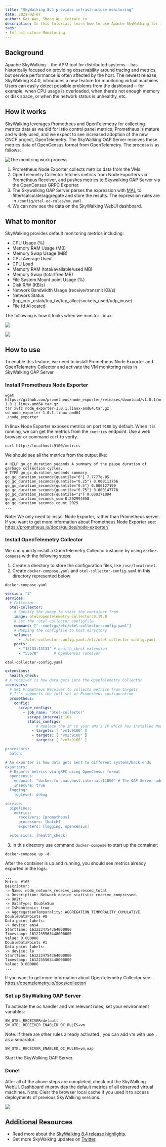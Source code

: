 ```yaml
---
title: "SkyWalking 8.4 provides infrastructure monitoring"
date: 2021-02-07
author: Kai Wan, Sheng Wu. tetrate.io
description: In this tutorial, learn how to use Apache SkyWalking for infrastructure monitoring 
tags:
- Infrastructure Monitoring
---
```


## Background
Apache SkyWalking-- the APM tool for distributed systems--  has historically focused on providing observability around tracing and metrics, but service performance is often affected by the host. The newest release, SkyWalking 8.4.0, introduces a new  feature for monitoring  virtual machines. Users can easily detect possible problems from the dashboard-- for example, when CPU usage is overloaded, when there’s not enough memory or disk space, or when the network status is unhealthy, etc. 

## How it works
SkyWalking leverages Prometheus and OpenTelemetry for collecting metrics data as we did for Istio control panel metrics; Prometheus is mature and widely used, and we expect to see increased adoption of the new CNCF project, OpenTelemetry. The SkyWalking OAP Server receives these metrics data of OpenCensus format from OpenTelemetry. The process is as follows:

![The monitring work process](how-it-works.png)

1. Prometheus Node Exporter collects metrics data from the VMs.
2. OpenTelemetry Collector fetches metrics from Node Exporters via Prometheus Receiver,  and pushes metrics to Skywalking OAP Server via the OpenCensus GRPC Exporter.
3. The Skywalking OAP Server parses the expression with [MAL](https://github.com/apache/skywalking/blob/master/docs/en/concepts-and-designs/mal.md) to filter/calculate/aggregate and store the results. The expression rules are in `/config/otel-oc-rules/vm.yaml`.
4. We can now see the data on the SkyWalking WebUI dashboard.
   
## What to monitor
SkyWalking provides default monitoring metrics including:
* CPU Usage (%)
* Memory RAM Usage (MB)
* Memory Swap Usage (MB)
* CPU Average Used
* CPU Load
* Memory RAM (total/available/used MB)
* Memory Swap (total/free MB)
* File System Mount point Usage (%)
* Disk R/W (KB/s)
* Network Bandwidth Usage (receive/transmit KB/s)
* Network Status (tcp_curr_estab/tcp_tw/tcp_alloc/sockets_used/udp_inuse)
* File fd Allocated
 
The following is how it looks when we monitor Linux:

![](monitoring-screen-shot1.png)

![](monitoring-screen-shot2.png)

## How to use
To enable this feature, we need to install Prometheus Node Exporter and OpenTelemetry Collector and activate the VM monitoring rules in SkyWalking OAP Server.

### Install Prometheus Node Exporter

```shell
wget https://github.com/prometheus/node_exporter/releases/download/v1.0.1/node_exporter-1.0.1.linux-amd64.tar.gz
tar xvfz node_exporter-1.0.1.linux-amd64.tar.gz
cd node_exporter-1.0.1.linux-amd64
./node_exporter
```

In linux Node Exporter  exposes metrics on port `9100` by default. When it is running, we can get the metrics  from the `/metrics` endpoint. Use a web browser or command `curl` to verify.

```shell
curl http://localhost:9100/metrics
```

We should see all the metrics from the output like:
```shell
# HELP go_gc_duration_seconds A summary of the pause duration of garbage collection cycles.
# TYPE go_gc_duration_seconds summary
go_gc_duration_seconds{quantile="0"} 7.7777e-05
go_gc_duration_seconds{quantile="0.25"} 0.000113756
go_gc_duration_seconds{quantile="0.5"} 0.000127199
go_gc_duration_seconds{quantile="0.75"} 0.000147778
go_gc_duration_seconds{quantile="1"} 0.000371894
go_gc_duration_seconds_sum 0.292994058
go_gc_duration_seconds_count 2029
...
```

Note: We only need to install Node Exporter,  rather than Prometheus server. 
If you want to get more information about Prometheus Node Exporter  see: https://prometheus.io/docs/guides/node-exporter/

### Install OpenTelemetry Collector
We can quickly install a OpenTelemetry Collector instance by using `docker-compose` with the following steps:
1. Create a directory to store the configuration files, like `/usr/local/otel`.
2. Create `docker-compose.yaml` and `otel-collector-config.yaml` in this directory represented below:

`docker-compose.yaml`
```yaml
version: "2"
services:
  # Collector
  otel-collector:
    # Specify the image to start the container from
    image: otel/opentelemetry-collector:0.19.0
    # Set the  otel-collector configfile 
    command: ["--config=/etc/otel-collector-config.yaml"]
    # Mapping the configfile to host directory
    volumes:
      - ./otel-collector-config.yaml:/etc/otel-collector-config.yaml
    ports:
      - "13133:13133" # health_check extension
      - "55678"       # OpenCensus receiver
```

`otel-collector-config.yaml`
```yaml
extensions:
  health_check:
# A receiver is how data gets into the OpenTelemetry Collector
receivers:
  # Set Prometheus Receiver to collects metrics from targets
  # It’s supports the full set of Prometheus configuration
  prometheus:
    config:
      scrape_configs:
        - job_name: 'otel-collector'
          scrape_interval: 10s
          static_configs: 
              # Replace the IP to your VMs‘s IP which has installed Node Exporter
            - targets: [ 'vm1:9100' ] 
            - targets: [ 'vm2:9100' ]
            - targets: [ ‘vm3:9100' ]

processors:
  batch:

# An exporter is how data gets sent to different systems/back-ends
exporters:
  # Exports metrics via gRPC using OpenCensus format
  opencensus:
    endpoint: "docker.for.mac.host.internal:11800" # The OAP Server address
    insecure: true
  logging:
    logLevel: debug

service:
  pipelines:
    metrics:
      receivers: [prometheus]
      processors: [batch]
      exporters: [logging, opencensus]

  extensions: [health_check]
```

3. In this  directory use command `docker-compose` to start up the container:

```shell
docker-compose up -d
```


After the container is up and running, you should see metrics already exported in the logs:

```shell
...
Metric #165
Descriptor:
-> Name: node_network_receive_compressed_total
-> Description: Network device statistic receive_compressed.
-> Unit:
-> DataType: DoubleSum
-> IsMonotonic: true
-> AggregationTemporality: AGGREGATION_TEMPORALITY_CUMULATIVE
DoubleDataPoints #0
Data point labels:
-> device: ens4
StartTime: 1612234754364000000
Timestamp: 1612235563448000000
Value: 0.000000
DoubleDataPoints #1
Data point labels:
-> device: lo
StartTime: 1612234754364000000
Timestamp: 1612235563448000000
Value: 0.000000
...
```

If you want to get more information about OpenTelemetry Collector  see: https://opentelemetry.io/docs/collector/

### Set up SkyWalking OAP Server
To activate the oc handler and vm relevant rules, set your environment variables:

```
SW_OTEL_RECEIVER=default
SW_OTEL_RECEIVER_ENABLED_OC_RULES=vm
```

Note: If there are other rules already activated , you can add vm with use `,` as a separator.
```
SW_OTEL_RECEIVER_ENABLED_OC_RULES=vm,oap
```

Start the SkyWalking OAP Server.

### Done!
After all of the above steps are completed, check out the SkyWalking WebUI.  Dashboard `VM` provides the default metrics of all observed virtual machines.
Note: Clear the browser local cache if you used it to access deployments of  previous SkyWalking versions.

![](monitoring-screen-shot3.png)

## Additional Resources
- Read more about the [SkyWalking 8.4 release highlights](https://github.com/apache/skywalking/blob/v8.4.0/changes/changes-8.4.0.md).
- Get more SkyWalking updates on [Twitter](https://twitter.com/ASFSkyWalking).